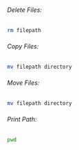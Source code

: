 

###### Delete Files:
```bash
rm filepath
```
###### Copy Files:
```bash
mv filepath directory
```
###### Move Files:
```bash
mv filepath directory
```
###### Print Path:
```bash
pwd
```